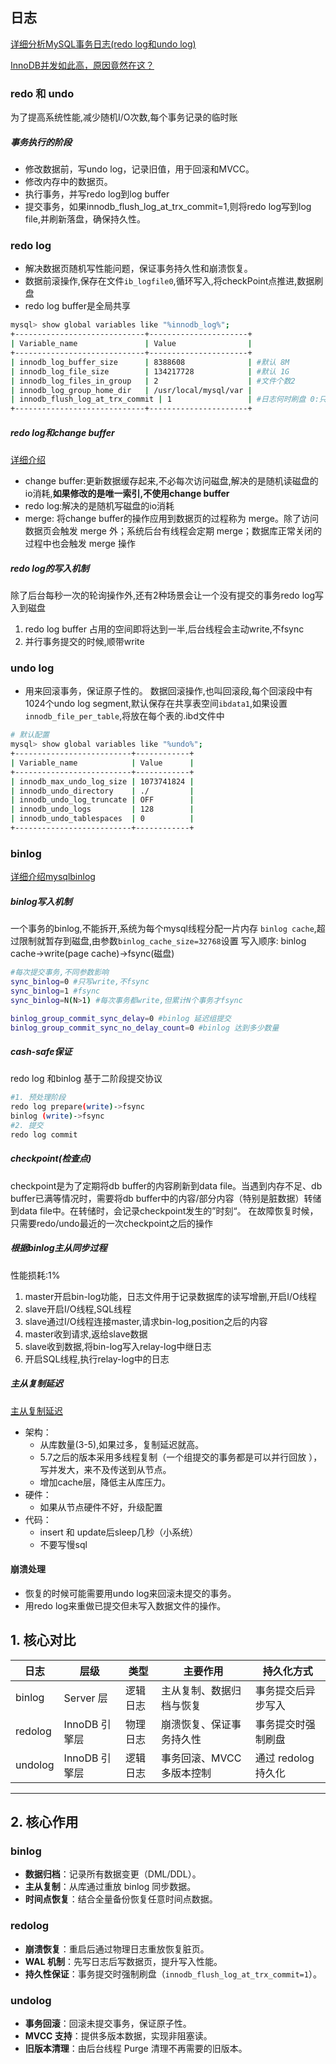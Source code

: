 ## 日志

[详细分析MySQL事务日志(redo log和undo log)](https://www.cnblogs.com/f-ck-need-u/archive/2018/05/08/9010872.html)

[InnoDB并发如此高，原因竟然在这？](https://mp.weixin.qq.com/s/R3yuitWpHHGWxsUcE0qIRQ)


### redo 和 undo
为了提高系统性能,减少随机I/O次数,每个事务记录的临时账

##### 事务执行的阶段
- 修改数据前，写undo log，记录旧值，用于回滚和MVCC。
- 修改内存中的数据页。
- 执行事务，并写redo log到log buffer
- 提交事务，如果innodb_flush_log_at_trx_commit=1,则将redo log写到log file,并刷新落盘，确保持久性。

### redo log
- 解决数据页随机写性能问题，保证事务持久性和崩溃恢复。
- 数据前滚操作,保存在文件`ib_logfile0`,循环写入,将checkPoint点推进,数据刷盘
- redo log buffer是全局共享

```bash
mysql> show global variables like "%innodb_log%";
+-----------------------------+----------------------+
| Variable_name               | Value                |
+-----------------------------+----------------------+
| innodb_log_buffer_size      | 8388608              | #默认 8M
| innodb_log_file_size        | 134217728            | #默认 1G
| innodb_log_files_in_group   | 2                    | #文件个数2
| innodb_log_group_home_dir   | /usr/local/mysql/var |
| innodb_flush_log_at_trx_commit | 1                 | #日志何时刷盘 0:只更新buffer 1:fsync刷盘 2:write(page cache)
+-----------------------------+----------------------+
```

##### redo log和change buffer
[详细介绍](https://www.cnblogs.com/virgosnail/p/10454150.html)

- change buffer:更新数据缓存起来,不必每次访问磁盘,解决的是随机读磁盘的io消耗,**如果修改的是唯一索引,不使用change buffer**
- redo log:解决的是随机写磁盘的io消耗
- merge: 将change  buffer的操作应用到数据页的过程称为 merge。除了访问数据页会触发 merge 外；系统后台有线程会定期 merge；数据库正常关闭的过程中也会触发 merge 操作

#####  redo log的写入机制

除了后台每秒一次的轮询操作外,还有2种场景会让一个没有提交的事务redo log写入到磁盘
1. redo log buffer 占用的空间即将达到一半,后台线程会主动write,不fsync
2. 并行事务提交的时候,顺带write

### undo log
- 用来回滚事务，保证原子性的。
数据回滚操作,也叫回滚段,每个回滚段中有1024个undo log segment,默认保存在共享表空间`ibdata1`,如果设置`innodb_file_per_table`,将放在每个表的.ibd文件中

```bash
# 默认配置
mysql> show global variables like "%undo%";
+--------------------------+------------+
| Variable_name            | Value      |
+--------------------------+------------+
| innodb_max_undo_log_size | 1073741824 |
| innodb_undo_directory    | ./         |
| innodb_undo_log_truncate | OFF        |
| innodb_undo_logs         | 128        |
| innodb_undo_tablespaces  | 0          |
+--------------------------+------------+

```

### binlog

[详细介绍mysqlbinlog](http://blog.chinaunix.net/uid-25266990-id-3359560.html)

##### binlog写入机制
一个事务的binlog,不能拆开,系统为每个mysql线程分配一片内存 `binlog cache`,超过限制就暂存到磁盘,由参数`binlog_cache_size=32768`设置
写入顺序: binlog cache->write(page cache)->fsync(磁盘)
```bash
#每次提交事务,不同参数影响
sync_binlog=0 #只写write,不fsync
sync_binlog=1 #fsync
sync_binlog=N(N>1) #每次事务都write,但累计N个事务才fsync
```
```bash
binlog_group_commit_sync_delay=0 #binlog 延迟组提交
binlog_group_commit_sync_no_delay_count=0 #binlog 达到多少数量
```
##### cash-safe保证
redo log 和binlog 基于二阶段提交协议
```bash
#1. 预处理阶段
redo log prepare(write)->fsync
binlog (write)->fsync
#2. 提交
redo log commit
```

##### checkpoint(检查点)

checkpoint是为了定期将db buffer的内容刷新到data file。当遇到内存不足、db buffer已满等情况时，需要将db buffer中的内容/部分内容（特别是脏数据）转储到data file中。在转储时，会记录checkpoint发生的”时刻“。
在故障恢复时候，只需要redo/undo最近的一次checkpoint之后的操作

##### 根据binlog主从同步过程

性能损耗:1%

1. master开启bin-log功能，日志文件用于记录数据库的读写增删,开启I/O线程
2. slave开启I/O线程,SQL线程
3. slave通过I/O线程连接master,请求bin-log,position之后的内容
4. master收到请求,返给slave数据
5. slave收到数据,将bin-log写入relay-log中继日志
6. 开启SQL线程,执行relay-log中的日志

##### 主从复制延迟

[主从复制延迟](https://zhuanlan.zhihu.com/p/110503812)

- 架构：
  - 从库数量(3-5),如果过多，复制延迟就高。
  - 5.7之后的版本采用多线程复制（一个组提交的事务都是可以并行回放 ），写并发大，来不及传送到从节点。
  - 增加cache层，降低主从库压力。
- 硬件：
  - 如果从节点硬件不好，升级配置
- 代码：
  - insert 和 update后sleep几秒（小系统）
  - 不要写慢sql

#### 崩溃处理
- 恢复的时候可能需要用undo log来回滚未提交的事务。
- 用redo log来重做已提交但未写入数据文件的操作。

## 1. 核心对比
| ​**日志**​ | ​**层级**​       | ​**类型**​   | ​**主要作用**​               | ​**持久化方式**​       |
|----------|----------------|------------|----------------------------|----------------------|
| binlog   | Server 层      | 逻辑日志   | 主从复制、数据归档与恢复    | 事务提交后异步写入   |
| redolog  | InnoDB 引擎层  | 物理日志   | 崩溃恢复、保证事务持久性     | 事务提交时强制刷盘   |
| undolog  | InnoDB 引擎层  | 逻辑日志   | 事务回滚、MVCC 多版本控制    | 通过 redolog 持久化  |

---

## 2. 核心作用
### ​**binlog**
- ​**数据归档**：记录所有数据变更（DML/DDL）。  
- ​**主从复制**：从库通过重放 binlog 同步数据。  
- ​**时间点恢复**：结合全量备份恢复任意时间点数据。

### ​**redolog**
- ​**崩溃恢复**：重启后通过物理日志重放恢复脏页。  
- ​**WAL 机制**：先写日志后写数据页，提升写入性能。  
- ​**持久性保证**：事务提交时强制刷盘（`innodb_flush_log_at_trx_commit=1`）。

### ​**undolog**
- ​**事务回滚**：回滚未提交事务，保证原子性。  
- ​**MVCC 支持**：提供多版本数据，实现非阻塞读。  
- ​**旧版本清理**：由后台线程 Purge 清理不再需要的旧版本。